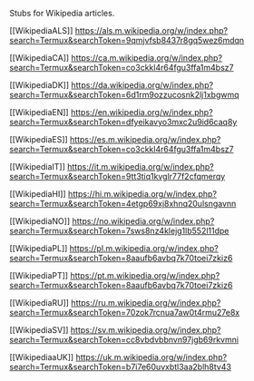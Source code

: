 Stubs for Wikipedia articles. 

[[WikipediaALS]]
https://als.m.wikipedia.org/w/index.php?search=Termux&searchToken=9qmjvfsb8437r8gq5wez6mdqn


[[WikipediaCA]]
https://ca.m.wikipedia.org/w/index.php?search=Termux&searchToken=co3ckkl4r64fgu3ffa1m4bsz7


[[WikipediaDK]]
https://da.wikipedia.org/w/index.php?search=Termux&searchToken=6d1rm9ozzucosnk2lj1xbgwmq


[[WikipediaEN]]
https://en.wikipedia.org/w/index.php?search=Termux&searchToken=dfyeikavyo3mxc2u9id6caq8y


[[WikipediaES]]
https://es.m.wikipedia.org/w/index.php?search=Termux&searchToken=co3ckkl4r64fgu3ffa1m4bsz7


[[WikipediaIT]]
https://it.m.wikipedia.org/w/index.php?search=Termux&searchToken=9tt3tiq1kvglr77f2cfqmerqy


[[WikipediaHI]]
https://hi.m.wikipedia.org/w/index.php?search=Termux&searchToken=4etgp69xj8xhnq20ulsngavnn


[[WikipediaNO]]
https://no.wikipedia.org/w/index.php?search=Termux&searchToken=7sws8nz4klejg1lb552l11dpe


[[WikipediaPL]]
https://pl.m.wikipedia.org/w/index.php?search=Termux&searchToken=8aaufb6avbq7k70toei7zkiz6


[[WikipediaPT]]
https://pt.m.wikipedia.org/w/index.php?search=Termux&searchToken=8aaufb6avbq7k70toei7zkiz6


[[WikipediaRU]]
https://ru.m.wikipedia.org/w/index.php?search=Termux&searchToken=70zok7rcnua7aw0t4rmu27e8x


[[WikipediaSV]]
https://sv.m.wikipedia.org/w/index.php?search=Termux&searchToken=cc8vbdvbbnvn97jgb69rkvmni


[[WikipediaaUK]]
https://uk.m.wikipedia.org/w/index.php?search=Termux&searchToken=b7i7e60uvxbtl3aa2blh8tv43

